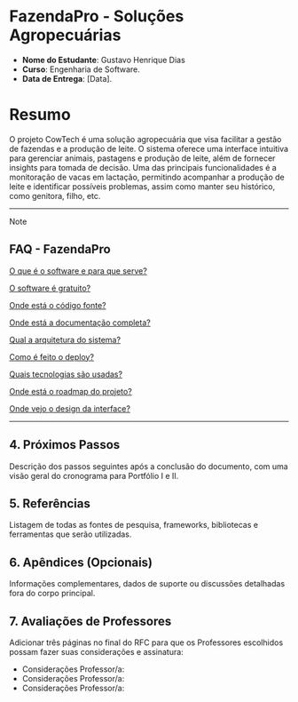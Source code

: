# FazendaPro - Soluções Agropecuárias

- **Nome do Estudante**: Gustavo Henrique Dias
- **Curso**: Engenharia de Software.
- **Data de Entrega**: [Data].

# Resumo

O projeto CowTech é uma solução agropecuária que visa facilitar a gestão de fazendas e a produção de leite. O sistema oferece uma interface intuitiva para gerenciar animais, pastagens e produção de leite, além de fornecer insights para tomada de decisão. Uma das principais funcionalidades é a monitoração de vacas em lactação, permitindo acompanhar a produção de leite e identificar possíveis problemas, assim como manter seu histórico, como genitora, filho, etc.

---

> [!NOTE]
>
> ## FAQ - FazendaPro
>
> [O que é o software e para que serve?](https://github.com/fazendapro/cowtech/wiki/Introduction-&-Description)
>   
> [O software é gratuito?](https://github.com/fazendapro/cowtech/wiki/Planos-e-Precos)
> 
> [Onde está o código fonte?](https://github.com/fazendapro/cowtech/projects)
> 
> [Onde está a documentação completa?](https://github.com/fazendapro/cowtech/wiki)
> 
> [Qual a arquitetura do sistema?](https://github.com/fazendapro/cowtech/wiki/Arquitetura)
> 
> [Como é feito o deploy?](https://github.com/fazendapro/cowtech/actions)
> 
> [Quais tecnologias são usadas?](https://github.com/fazendapro/cowtech/wiki/Stack-Tecnológica)
> 
> [Onde está o roadmap do projeto?](https://github.com/fazendapro/cowtech/projects/1)
> 
> [Onde vejo o design da interface?](http://figma.com/proto/ZoKjm0cUGoA5tQncXZeGtb/Inventory-Management-Dashboard-(Community)?node-id=459-576)

---

## 4. Próximos Passos

Descrição dos passos seguintes após a conclusão do documento, com uma visão geral do cronograma para Portfólio I e II.

## 5. Referências

Listagem de todas as fontes de pesquisa, frameworks, bibliotecas e ferramentas que serão utilizadas.

## 6. Apêndices (Opcionais)

Informações complementares, dados de suporte ou discussões detalhadas fora do corpo principal.

## 7. Avaliações de Professores

Adicionar três páginas no final do RFC para que os Professores escolhidos possam fazer suas considerações e assinatura:

- Considerações Professor/a:
- Considerações Professor/a:
- Considerações Professor/a:
